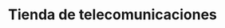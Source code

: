 ---
title: "Tienda de telecomunicaciones"
url: /cimitarra/tienda-de-telecomunicaciones/
shop: Handy
---